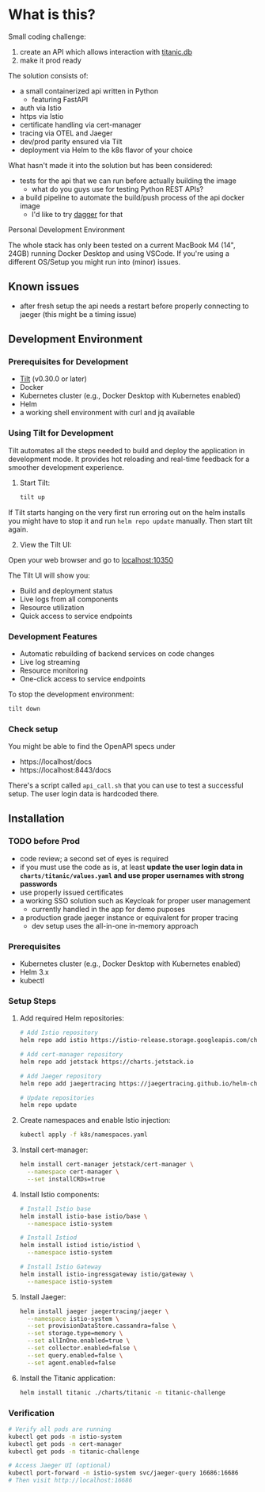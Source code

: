 # What is this?

Small coding challenge:

1. create an API which allows interaction with [titanic.db](https://github.com/davidjamesknight/SQLite_databases_for_learning_data_science/blob/main/titanic.db)
1. make it prod ready

The solution consists of:

- a small containerized api written in Python
  - featuring FastAPI
- auth via Istio
- https via Istio
- certificate handling via cert-manager
- tracing via OTEL and Jaeger
- dev/prod parity ensured via Tilt
- deployment via Helm to the k8s flavor of your choice

What hasn't made it into the solution but has been considered:

- tests for the api that we can run before actually building the image
  - what do you guys use for testing Python REST APIs?
- a build pipeline to automate the build/push process of the api docker image
  - I'd like to try [dagger](https://dagger.io/) for that

Personal Development Environment

The whole stack has only been tested on a current MacBook M4 (14", 24GB) running Docker Desktop and using VSCode. If you're using a different OS/Setup you might run into (minor) issues.

## Known issues

- after fresh setup the api needs a restart before properly connecting to jaeger (this might be a timing issue)

## Development Environment

### Prerequisites for Development

- [Tilt](https://tilt.dev/) (v0.30.0 or later)
- Docker
- Kubernetes cluster (e.g., Docker Desktop with Kubernetes enabled)
- Helm
- a working shell environment with curl and jq available

### Using Tilt for Development

Tilt automates all the steps needed to build and deploy the application in development mode. It provides hot reloading and real-time feedback for a smoother development experience.

1. Start Tilt:

   ```bash
   tilt up
   ```

If Tilt starts hanging on the very first run erroring out on the helm installs you might have to stop it and run `helm repo update` manually. Then start tilt again.

2. View the Tilt UI:

Open your web browser and go to [localhost:10350](http://localhost:10350/)

The Tilt UI will show you:

- Build and deployment status
- Live logs from all components
- Resource utilization
- Quick access to service endpoints

### Development Features

- Automatic rebuilding of backend services on code changes
- Live log streaming
- Resource monitoring
- One-click access to service endpoints

To stop the development environment:

```bash
tilt down
```

### Check setup

You might be able to find the OpenAPI specs under

- https://localhost/docs
- https://localhost:8443/docs

There's a script called `api_call.sh` that you can use to test a successful setup. The user login data is hardcoded there.

## Installation

### TODO before Prod

- code review; a second set of eyes is required
- if you must use the code as is, at least **update the user login data in `charts/titanic/values.yaml` and use proper usernames with strong passwords**
- use properly issued certificates
- a working SSO solution such as Keycloak for proper user management
  - currently handled in the app for demo puposes
- a production grade jaeger instance or equivalent for proper tracing
  - dev setup uses the all-in-one in-memory approach

### Prerequisites

- Kubernetes cluster (e.g., Docker Desktop with Kubernetes enabled)
- Helm 3.x
- kubectl

### Setup Steps

1. Add required Helm repositories:

   ```bash
   # Add Istio repository
   helm repo add istio https://istio-release.storage.googleapis.com/charts
   
   # Add cert-manager repository
   helm repo add jetstack https://charts.jetstack.io
   
   # Add Jaeger repository
   helm repo add jaegertracing https://jaegertracing.github.io/helm-charts
   
   # Update repositories
   helm repo update
   ```

2. Create namespaces and enable Istio injection:

   ```bash
   kubectl apply -f k8s/namespaces.yaml
   ```

3. Install cert-manager:

   ```bash
   helm install cert-manager jetstack/cert-manager \
     --namespace cert-manager \
     --set installCRDs=true
   ```

4. Install Istio components:

   ```bash
   # Install Istio base
   helm install istio-base istio/base \
     --namespace istio-system

   # Install Istiod
   helm install istiod istio/istiod \
     --namespace istio-system

   # Install Istio Gateway
   helm install istio-ingressgateway istio/gateway \
     --namespace istio-system
   ```

5. Install Jaeger:

   ```bash
   helm install jaeger jaegertracing/jaeger \
     --namespace istio-system \
     --set provisionDataStore.cassandra=false \
     --set storage.type=memory \
     --set allInOne.enabled=true \
     --set collector.enabled=false \
     --set query.enabled=false \
     --set agent.enabled=false
   ```

6. Install the Titanic application:

   ```bash
   helm install titanic ./charts/titanic -n titanic-challenge
   ```

### Verification

```bash
# Verify all pods are running
kubectl get pods -n istio-system
kubectl get pods -n cert-manager
kubectl get pods -n titanic-challenge

# Access Jaeger UI (optional)
kubectl port-forward -n istio-system svc/jaeger-query 16686:16686
# Then visit http://localhost:16686
```
